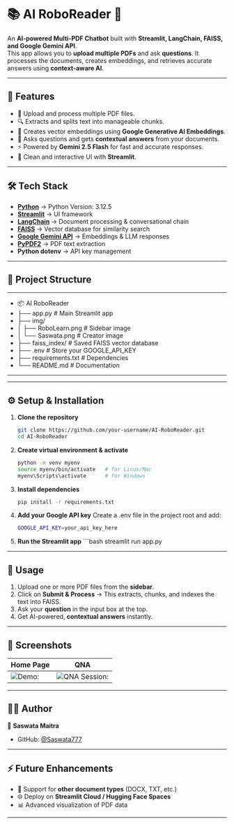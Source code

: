 # 📚 AI RoboReader 🤖  
An **AI-powered Multi-PDF Chatbot** built with **Streamlit, LangChain, FAISS, and Google Gemini API**.  
This app allows you to **upload multiple PDFs** and ask **questions**. It processes the documents, creates embeddings, and retrieves accurate answers using **context-aware AI**.  

---

## 🚀 Features  
- 📁 Upload and process multiple PDF files.  
- 🔍 Extracts and splits text into manageable chunks.  
- 🧠 Creates vector embeddings using **Google Generative AI Embeddings**.  
- 💬 Asks questions and gets **contextual answers** from your documents.  
- ⚡ Powered by **Gemini 2.5 Flash** for fast and accurate responses.  
- 🎨 Clean and interactive UI with **Streamlit**.  

---

## 🛠️ Tech Stack  
- **[Python](https://www.python.org/downloads/release/python-3125/)** → Python Version: 3.12.5
- **[Streamlit](https://streamlit.io/)** → UI framework  
- **[LangChain](https://www.langchain.com/)** → Document processing & conversational chain  
- **[FAISS](https://faiss.ai/)** → Vector database for similarity search  
- **[Google Gemini API](https://ai.google.dev/)** → Embeddings & LLM responses  
- **[PyPDF2](https://pypi.org/project/PyPDF2/)** → PDF text extraction  
- **Python dotenv** → API key management  

---

## 📂 Project Structure  

---
- 📦 AI RoboReader
- ├── app.py # Main Streamlit app
- ├── img/
- │ ├── RoboLearn.png # Sidebar image
- │ └── Saswata.png # Creator image
- ├── faiss_index/ # Saved FAISS vector database
- ├── .env # Store your GOOGLE_API_KEY
- ├── requirements.txt # Dependencies
- └── README.md # Documentation
---



---

## ⚙️ Setup & Installation  

1. **Clone the repository**  
   ```bash
   git clone https://github.com/your-username/AI-RoboReader.git
   cd AI-RoboReader

2. **Create virtual environment & activate**
    ```bash
    python -m venv myenv
    source myenv/bin/activate   # for Linux/Mac
    myenv\Scripts\activate      # for Windows

3. **Install dependencies**
    ```bash
    pip install -r requirements.txt


4. **Add your Google API key**
        Create a .env file in the project root and add:
     ```bash
    GOOGLE_API_KEY=your_api_key_here


5. **Run the Streamlit app**
        ```bash
        streamlit run app.py
---

## 📖 Usage  

1. Upload one or more PDF files from the **sidebar**.  
2. Click on **Submit & Process** → This extracts, chunks, and indexes the text into FAISS.  
3. Ask your **question** in the input box at the top.  
4. Get AI-powered, **contextual answers** instantly.  

---

## 📸 Screenshots  

| Home Page | QNA       |
|-----------|----------|
| ![Demo: ](img/UI.png) | ![QNA Session: ](img/UI_1.png) |

---

## 🧑‍💻 Author  

👤 **Saswata Maitra**  
- GitHub: [@Saswata777](https://github.com/Saswata777)  

---

## ⚡ Future Enhancements  

- 🔗 Support for **other document types** (DOCX, TXT, etc.)  
- 🌐 Deploy on **Streamlit Cloud / Hugging Face Spaces**  
- 📊 Advanced visualization of PDF data  

---


